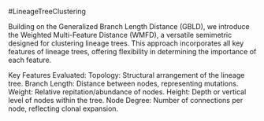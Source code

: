#LineageTreeClustering

Building on the Generalized Branch Length Distance (GBLD), we introduce the Weighted Multi-Feature Distance (WMFD), a versatile semimetric designed for clustering lineage trees.
This approach incorporates all key features of lineage trees, offering flexibility in determining the importance of each feature.


Key Features Evaluated:
Topology: Structural arrangement of the lineage tree.
Branch Length: Distance between nodes, representing mutations.
Weight: Relative repitation/abundance of nodes.
Height: Depth or vertical level of nodes within the tree.
Node Degree: Number of connections per node, reflecting clonal expansion.

